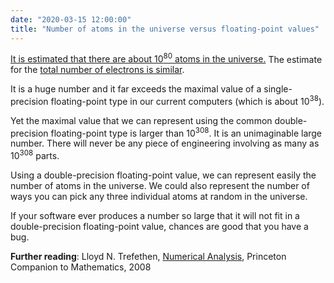 ```yaml
---
date: "2020-03-15 12:00:00"
title: "Number of atoms in the universe versus floating-point values"
---
```




<a href="https://en.wikipedia.org/wiki/Observable_universe#Matter_content_–_number_of_atoms">It is estimated that there are about 10<sup>80</sup> atoms in the universe.</a> The estimate for the [total number of electrons is similar](https://en.wikipedia.org/wiki/Eddington_number).

It is a huge number and it far exceeds the maximal value of a single-precision floating-point type in our current computers (which is about 10<sup>38</sup>).

Yet the maximal value that we can represent using the common double-precision floating-point type is larger than 10<sup>308</sup>. It is an unimaginable large number. There will never be any piece of engineering involving as many as 10<sup>308</sup> parts.

Using a double-precision floating-point value, we can represent easily the number of atoms in the universe. We could also represent the number of ways you can pick any three individual atoms at random in the universe.

If your software ever produces a number so large that it will not fit in a double-precision floating-point value, chances are good that you have a bug.




__Further reading__: Lloyd N. Trefethen, [Numerical Analysis](https://people.maths.ox.ac.uk/trefethen/NAessay.pdf), Princeton Companion to Mathematics, 2008

&nbsp;




